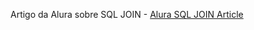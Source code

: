 
Artigo da Alura sobre SQL JOIN - [Alura SQL JOIN Article]([https://www.markdownguide.org](https://www.alura.com.br/artigos/join-em-sql))

